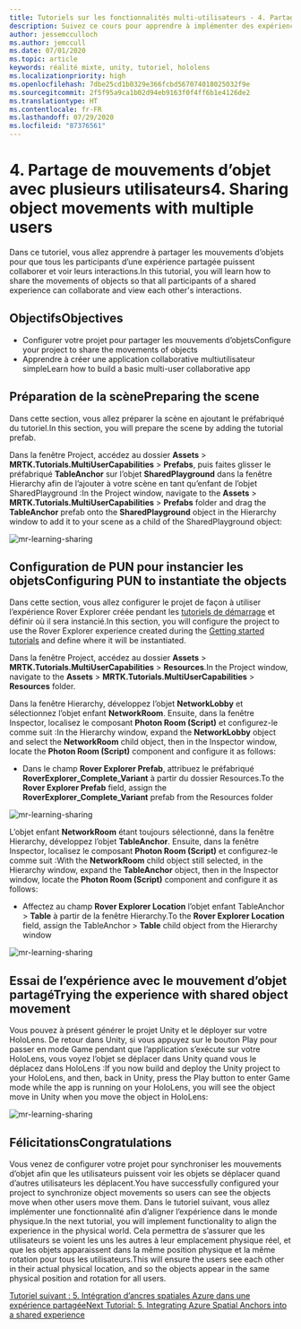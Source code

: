 ```yaml
---
title: Tutoriels sur les fonctionnalités multi-utilisateurs - 4. Partage de mouvements d’objet avec plusieurs utilisateurs
description: Suivez ce cours pour apprendre à implémenter des expériences partagées multi-utilisateurs dans une application HoloLens 2.
author: jessemcculloch
ms.author: jemccull
ms.date: 07/01/2020
ms.topic: article
keywords: réalité mixte, unity, tutoriel, hololens
ms.localizationpriority: high
ms.openlocfilehash: 7dbe25cd1b0329e366fcbd567074018025032f9e
ms.sourcegitcommit: 2f5f95a9ca1b02d94eb9163f0f4ff6b1e4126de2
ms.translationtype: HT
ms.contentlocale: fr-FR
ms.lasthandoff: 07/29/2020
ms.locfileid: "87376561"
---
```

# <a name="4-sharing-object-movements-with-multiple-users"></a><span data-ttu-id="181d9-105">4. Partage de mouvements d’objet avec plusieurs utilisateurs</span><span class="sxs-lookup"><span data-stu-id="181d9-105">4. Sharing object movements with multiple users</span></span>

<span data-ttu-id="181d9-106">Dans ce tutoriel, vous allez apprendre à partager les mouvements d’objets pour que tous les participants d’une expérience partagée puissent collaborer et voir leurs interactions.</span><span class="sxs-lookup"><span data-stu-id="181d9-106">In this tutorial, you will learn how to share the movements of objects so that all participants of a shared experience can collaborate and view each other's interactions.</span></span>

## <a name="objectives"></a><span data-ttu-id="181d9-107">Objectifs</span><span class="sxs-lookup"><span data-stu-id="181d9-107">Objectives</span></span>

* <span data-ttu-id="181d9-108">Configurer votre projet pour partager les mouvements d’objets</span><span class="sxs-lookup"><span data-stu-id="181d9-108">Configure your project to share the movements of objects</span></span>
* <span data-ttu-id="181d9-109">Apprendre à créer une application collaborative multiutilisateur simple</span><span class="sxs-lookup"><span data-stu-id="181d9-109">Learn how to build a basic multi-user collaborative app</span></span>

## <a name="preparing-the-scene"></a><span data-ttu-id="181d9-110">Préparation de la scène</span><span class="sxs-lookup"><span data-stu-id="181d9-110">Preparing the scene</span></span>

<span data-ttu-id="181d9-111">Dans cette section, vous allez préparer la scène en ajoutant le préfabriqué du tutoriel.</span><span class="sxs-lookup"><span data-stu-id="181d9-111">In this section, you will prepare the scene by adding the tutorial prefab.</span></span>

<span data-ttu-id="181d9-112">Dans la fenêtre Project, accédez au dossier **Assets** > **MRTK.Tutorials.MultiUserCapabilities** > **Prefabs**, puis faites glisser le préfabriqué **TableAnchor** sur l’objet **SharedPlayground** dans la fenêtre Hierarchy afin de l’ajouter à votre scène en tant qu’enfant de l’objet SharedPlayground :</span><span class="sxs-lookup"><span data-stu-id="181d9-112">In the Project window, navigate to the **Assets** > **MRTK.Tutorials.MultiUserCapabilities** > **Prefabs** folder and drag the **TableAnchor** prefab onto the **SharedPlayground** object in the Hierarchy window to add it to your scene as a child of the SharedPlayground object:</span></span>

![mr-learning-sharing](images/mr-learning-sharing/sharing-04-section1-step1-1.png)

## <a name="configuring-pun-to-instantiate-the-objects"></a><span data-ttu-id="181d9-114">Configuration de PUN pour instancier les objets</span><span class="sxs-lookup"><span data-stu-id="181d9-114">Configuring PUN to instantiate the objects</span></span>

<span data-ttu-id="181d9-115">Dans cette section, vous allez configurer le projet de façon à utiliser l’expérience Rover Explorer créée pendant les [tutoriels de démarrage](mr-learning-base-01.md) et définir où il sera instancié.</span><span class="sxs-lookup"><span data-stu-id="181d9-115">In this section, you will configure the project to use the Rover Explorer experience created during the [Getting started tutorials](mr-learning-base-01.md) and define where it will be instantiated.</span></span>

<span data-ttu-id="181d9-116">Dans la fenêtre Project, accédez au dossier **Assets** > **MRTK.Tutorials.MultiUserCapabilities** > **Resources**.</span><span class="sxs-lookup"><span data-stu-id="181d9-116">In the Project window, navigate to the **Assets** > **MRTK.Tutorials.MultiUserCapabilities** > **Resources** folder.</span></span>

<span data-ttu-id="181d9-117">Dans la fenêtre Hierarchy, développez l’objet **NetworkLobby** et sélectionnez l’objet enfant **NetworkRoom**. Ensuite, dans la fenêtre Inspector, localisez le composant **Photon Room (Script)** et configurez-le comme suit :</span><span class="sxs-lookup"><span data-stu-id="181d9-117">In the Hierarchy window, expand the **NetworkLobby** object and select the **NetworkRoom** child object, then in the Inspector window, locate the **Photon Room (Script)** component and configure it as follows:</span></span>

* <span data-ttu-id="181d9-118">Dans le champ **Rover Explorer Prefab**, attribuez le préfabriqué **RoverExplorer_Complete_Variant** à partir du dossier Resources.</span><span class="sxs-lookup"><span data-stu-id="181d9-118">To the **Rover Explorer Prefab** field, assign the **RoverExplorer_Complete_Variant** prefab from the Resources folder</span></span>

![mr-learning-sharing](images/mr-learning-sharing/sharing-04-section2-step1-1.png)

<span data-ttu-id="181d9-120">L’objet enfant **NetworkRoom** étant toujours sélectionné, dans la fenêtre Hierarchy, développez l’objet **TableAnchor**. Ensuite, dans la fenêtre Inspector, localisez le composant **Photon Room (Script)** et configurez-le comme suit :</span><span class="sxs-lookup"><span data-stu-id="181d9-120">With the **NetworkRoom** child object still selected, in the Hierarchy window, expand the **TableAnchor** object, then in the Inspector window, locate the **Photon Room (Script)** component and configure it as follows:</span></span>

* <span data-ttu-id="181d9-121">Affectez au champ **Rover Explorer Location** l’objet enfant TableAnchor > **Table** à partir de la fenêtre Hierarchy.</span><span class="sxs-lookup"><span data-stu-id="181d9-121">To the **Rover Explorer Location** field, assign the TableAnchor > **Table** child object from the Hierarchy window</span></span>

![mr-learning-sharing](images/mr-learning-sharing/sharing-04-section2-step1-2.png)

## <a name="trying-the-experience-with-shared-object-movement"></a><span data-ttu-id="181d9-123">Essai de l’expérience avec le mouvement d’objet partagé</span><span class="sxs-lookup"><span data-stu-id="181d9-123">Trying the experience with shared object movement</span></span>

<span data-ttu-id="181d9-124">Vous pouvez à présent générer le projet Unity et le déployer sur votre HoloLens. De retour dans Unity, si vous appuyez sur le bouton Play pour passer en mode Game pendant que l’application s’exécute sur votre HoloLens, vous voyez l’objet se déplacer dans Unity quand vous le déplacez dans HoloLens :</span><span class="sxs-lookup"><span data-stu-id="181d9-124">If you now build and deploy the Unity project to your HoloLens, and then, back in Unity, press the Play button to enter Game mode while the app is running on your HoloLens, you will see the object move in Unity when you move the object in HoloLens:</span></span>

![mr-learning-sharing](images/mr-learning-sharing/sharing-04-section3-step1-1.gif)

## <a name="congratulations"></a><span data-ttu-id="181d9-126">Félicitations</span><span class="sxs-lookup"><span data-stu-id="181d9-126">Congratulations</span></span>

<span data-ttu-id="181d9-127">Vous venez de configurer votre projet pour synchroniser les mouvements d’objet afin que les utilisateurs puissent voir les objets se déplacer quand d’autres utilisateurs les déplacent.</span><span class="sxs-lookup"><span data-stu-id="181d9-127">You have successfully configured your project to synchronize object movements so users can see the objects move when other users move them.</span></span> <span data-ttu-id="181d9-128">Dans le tutoriel suivant, vous allez implémenter une fonctionnalité afin d’aligner l’expérience dans le monde physique.</span><span class="sxs-lookup"><span data-stu-id="181d9-128">In the next tutorial, you will implement functionality to align the experience in the physical world.</span></span> <span data-ttu-id="181d9-129">Cela permettra de s’assurer que les utilisateurs se voient les uns les autres à leur emplacement physique réel, et que les objets apparaissent dans la même position physique et la même rotation pour tous les utilisateurs.</span><span class="sxs-lookup"><span data-stu-id="181d9-129">This will ensure the users see each other in their actual physical location, and so the objects appear in the same physical position and rotation for all users.</span></span>

[<span data-ttu-id="181d9-130">Tutoriel suivant : 5. Intégration d’ancres spatiales Azure dans une expérience partagée</span><span class="sxs-lookup"><span data-stu-id="181d9-130">Next Tutorial: 5. Integrating Azure Spatial Anchors into a shared experience</span></span>](mr-learning-sharing-05.md)
